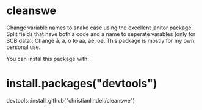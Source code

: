 # cleanswe

Change variable names to snake case using the excellent janitor package. Split fields that have both a code and a name to seperate varables (only for SCB data). Change å, ä, ö to aa, ae, oe. This package is mostly for my own personal use.

You can instal this package with:

# install.packages("devtools")
devtools::install_github("christianlindell/cleanswe")


